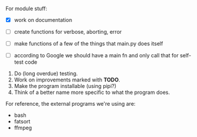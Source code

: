 For module stuff:
- [x] work on documentation
- [ ] create functions for verbose, aborting, error
- [ ] make functions of a few of the things that main.py does itself
- [ ] according to Google we should have a main fn and only call that for
  self-test code


1. Do (long overdue) testing.
2. Work on improvements marked with __TODO__.
3. Make the program installable (using pipi?)
4. Think of a better name more specific to what the program does.

For reference, the external programs we're using are:
- bash
- fatsort
- ffmpeg
